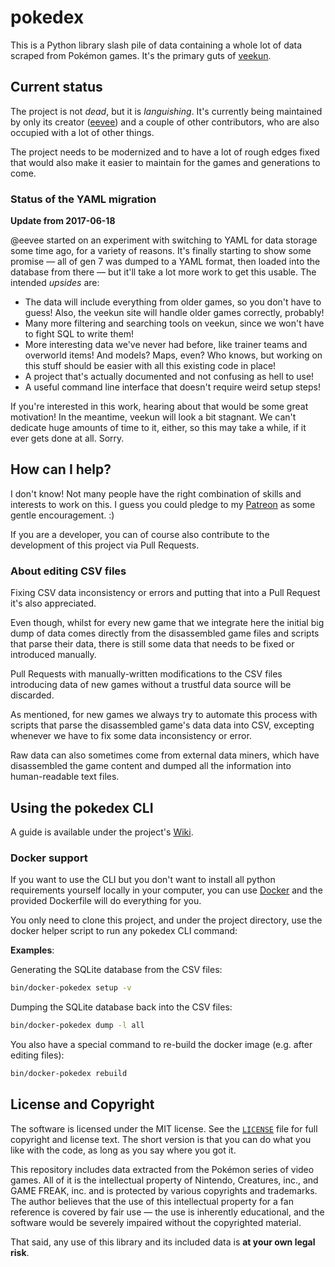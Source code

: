 # pokedex

This is a Python library slash pile of data containing a whole lot of data scraped from Pokémon games.
It's the primary guts of [veekun](https://veekun.com/).

## Current status

The project is not _dead_, but it is _languishing_.
It's currently being maintained by only its creator ([eevee](https://eev.ee/)) and a couple of other contributors,
who are also occupied with a lot of other things.

The project needs to be modernized and to have a lot of rough edges fixed that would also make it easier
to maintain for the games and generations to come.

### Status of the YAML migration

**Update from 2017-06-18**

@eevee started on an experiment with switching to YAML for data storage some time ago, for a variety of reasons.
It's finally starting to show some promise — all of gen 7 was dumped to a YAML format, then loaded into the database
from there — but it'll take a lot more work to get this usable. The intended _upsides_ are:

- The data will include everything from older games, so you don't have to guess! 
Also, the veekun site will handle older games correctly, probably!
- Many more filtering and searching tools on veekun, since we won't have to fight SQL to write them!
- More interesting data we've never had before, like trainer teams and overworld items!
And models? Maps, even? Who knows, but working on this stuff should be easier with all this existing code in place!
- A project that's actually documented and not confusing as hell to use!
- A useful command line interface that doesn't require weird setup steps!

If you're interested in this work, hearing about that would be some great motivation! 
In the meantime, veekun will look a bit stagnant. 
We can't dedicate huge amounts of time to it, either, so this may take a while, if it ever gets done at all.
Sorry.


## How can I help?

I don't know! Not many people have the right combination of skills and interests to work on this. 
I guess you could pledge to my [Patreon](https://www.patreon.com/eevee) as some gentle encouragement. :)

If you are a developer, you can of course also contribute to the development of this project via Pull Requests.

### About editing CSV files

Fixing CSV data inconsistency or errors and putting that into a Pull Request it's also appreciated.

Even though, whilst for every new game that we integrate here the initial big dump of data comes directly from
the disassembled game files and scripts that parse their data, there is still some data that needs to be fixed or
introduced manually.

Pull Requests with manually-written modifications to the CSV files introducing data of new games without a trustful
data source will be discarded.

As mentioned, for new games we always try to automate this process with scripts that parse the disassembled game's data
data into CSV, excepting whenever we have to fix some data inconsistency or error.

Raw data can also sometimes come from external data miners, which have disassembled the game content and dumped all the
information into human-readable text files.

## Using the pokedex CLI

A guide is available under the project's [Wiki](https://github.com/veekun/pokedex/wiki).

### Docker support

If you want to use the CLI but you don't want to install all python requirements yourself locally in your
computer, you can use [Docker](https://www.docker.com/) and the provided Dockerfile will do everything for you.

You only need to clone this project, and under the project directory, use the docker helper script to run
any pokedex CLI command:

**Examples**:

Generating the SQLite database from the CSV files:
```bash
bin/docker-pokedex setup -v
```

Dumping the SQLite database back into the CSV files:
```bash
bin/docker-pokedex dump -l all
```

You also have a special command to re-build the docker image (e.g. after editing files):
```bash
bin/docker-pokedex rebuild
```

## License and Copyright

The software is licensed under the MIT license. See the [`LICENSE`](LICENSE) file for full copyright and license text. 
The short version is that you can do what you like with the code, as long as you say where you got it.

This repository includes data extracted from the Pokémon series of video games.
All of it is the intellectual property of Nintendo, Creatures, inc., and GAME FREAK, inc. and is protected by various 
copyrights and trademarks. The author believes that the use of this intellectual property for a fan reference is 
covered by fair use — the use is inherently educational, and the software would be severely impaired without the 
copyrighted material.

That said, any use of this library and its included data is **at your own legal risk**.
